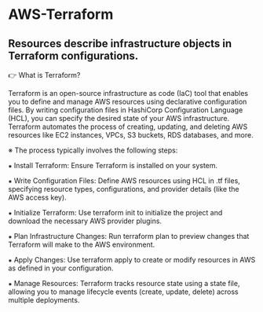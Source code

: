 # AWS-Terraform
Resources describe infrastructure objects in Terraform configurations.
----------------------------------------------------------------------------------------------------------------------------------------------------------

👉 What is Terraform?

Terraform is an open-source infrastructure as code (IaC) tool that enables you to define and manage AWS resources using declarative configuration files. By writing configuration files in HashiCorp Configuration Language (HCL), you can specify the desired state of your AWS infrastructure. Terraform automates the process of creating, updating, and deleting AWS resources like EC2 instances, VPCs, S3 buckets, RDS databases, and more.


※ The process typically involves the following steps:

⁕ Install Terraform: Ensure Terraform is installed on your system.

⁕ Write Configuration Files: Define AWS resources using HCL in .tf files, specifying resource types, configurations, and provider details (like the AWS access key).

⁕ Initialize Terraform: Use terraform init to initialize the project and download the necessary AWS provider plugins.

⁕ Plan Infrastructure Changes: Run terraform plan to preview changes that Terraform will make to the AWS environment.

⁕ Apply Changes: Use terraform apply to create or modify resources in AWS as defined in your configuration.

⁕ Manage Resources: Terraform tracks resource state using a state file, allowing you to manage lifecycle events (create, update, delete) across multiple deployments.
